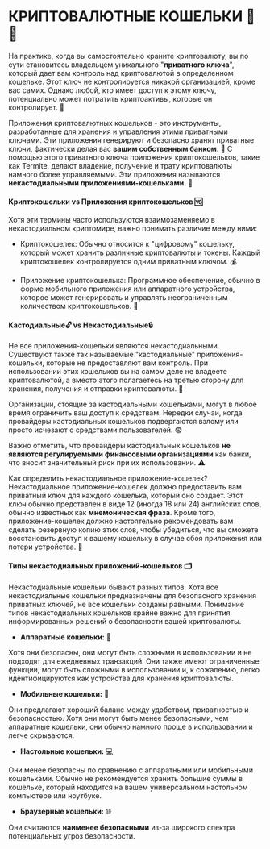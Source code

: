 # КРИПТОВАЛЮТНЫЕ КОШЕЛЬКИ 💼🔑

На практике, когда вы самостоятельно храните криптовалюту, вы по сути становитесь владельцем уникального "**приватного ключа**", который дает вам контроль над криптовалютой в определенном кошельке. Этот ключ не контролируется никакой организацией, кроме вас самих. Однако любой, кто имеет доступ к этому ключу, потенциально может потратить криптоактивы, которые он контролирует. 🔐

Приложения криптовалютных кошельков - это инструменты, разработанные для хранения и управления этими приватными ключами. Эти приложения генерируют и безопасно хранят приватные ключи, фактически делая вас **вашим собственным банком**. 🏦 С помощью этого приватного ключа приложения криптокошельков, такие как Termite, делают владение, получение и трату криптовалюты намного более управляемыми. Эти приложения называются **некастодиальными приложениями-кошельками**. 📱

#### Криптокошельки vs Приложения криптокошельков 🆚

Хотя эти термины часто используются взаимозаменяемо в некастодиальном криптомире, важно понимать различие между ними:

- Криптокошелек: Обычно относится к "цифровому" кошельку, который может хранить различные криптовалюты и токены. Каждый криптокошелек контролируется одним приватным ключом. 💰


- Приложение криптокошелька: Программное обеспечение, обычно в форме мобильного приложения или аппаратного устройства, которое может генерировать и управлять неограниченным количеством криптокошельков. 📲

#### Кастодиальные🔓 vs Некастодиальные🔒

Не все приложения-кошельки являются некастодиальными. Существуют также так называемые "кастодиальные" приложения-кошельки, которые не предоставляют вам контроль. При использовании этих кошельков вы на самом деле не владеете криптовалютой, а вместо этого полагаетесь на третью сторону для хранения, получения и отправки криптовалюты. 👥

Организации, стоящие за кастодиальными кошельками, могут в любое время ограничить ваш доступ к средствам. Нередки случаи, когда провайдеры кастодиальных кошельков подвергаются взлому или просто исчезают с средствами пользователей. 😨

Важно отметить, что провайдеры кастодиальных кошельков **не являются регулируемыми финансовыми организациями** как банки, что вносит значительный риск при их использовании. ⚠️

Как определить некастодиальное приложение-кошелек? Некастодиальное приложение-кошелек должно предоставить вам приватный ключ для каждого кошелька, который оно создает. Этот ключ обычно представлен в виде 12 (иногда 18 или 24) английских слов, обычно известных как **мнемоническая фраза**. Кроме того, приложение-кошелек должно настоятельно рекомендовать вам сделать резервную копию этих слов, чтобы убедиться, что вы сможете восстановить доступ к вашему кошельку в случае сбоя приложения или потери устройства. 📝

#### Типы некастодиальных приложений-кошельков 🗂️
Некастодиальные кошельки бывают разных типов. Хотя все некастодиальные кошельки предназначены для безопасного хранения приватных ключей, не все кошельки созданы равными. Понимание типов некастодиальных кошельков крайне важно для принятия информированных решений о безопасности вашей криптовалюты.

- **Аппаратные кошельки:** 💾

Хотя они безопасны, они могут быть сложными в использовании и не подходят для ежедневных транзакций. Они также имеют ограниченные функции, могут быть сложными в использовании и, к сожалению, легко идентифицируются как устройства для хранения криптовалюты.

- **Мобильные кошельки:** 📱

Они предлагают хороший баланс между удобством, приватностью и безопасностью. Хотя они могут быть менее безопасными, чем аппаратные кошельки, они обычно намного проще в использовании и легче скрываются.

- **Настольные кошельки:** 💻

Они менее безопасны по сравнению с аппаратными или мобильными кошельками. Обычно не рекомендуется хранить большие суммы в кошельке, который находится на вашем универсальном настольном компьютере или ноутбуке.

- **Браузерные кошельки:** 🌐

Они считаются **наименее безопасными** из-за широкого спектра потенциальных угроз безопасности.